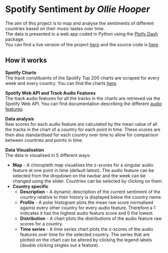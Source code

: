 # Spotify Sentiment *by Ollie Hooper*  
  
The aim of this project is to map and analyse the sentiments of different countries based on their music tastes over time.  
The data is presented in a web app coded in Python using the [Plotly Dash](https://github.com/plotly/dash) package.  
You can find a live version of the project [here]() and the source code is [here](https://github.com/Ollie-Hooper/SpotifySentiment).
  
## How it works  
  
**Spotify Charts**  
The track constituents of the Spotify Top 200 charts are scraped for every week and every country. You can find the charts [here](spotifycharts.com).

**Spotify Web API and Track Audio Features**  
The track audio features for all the tracks in the charts are retrieved via the Spotify Web API. You can find documentation describing the different [audio features](https://developer.spotify.com/documentation/web-api/reference/tracks/get-several-audio-features/).

**Data analysis**  
Raw scores for each audio feature are calculated by the mean value of all the tracks in the chart of a country for each point in time. These scores are then also standardised for each country over time to allow for comparison between countries and points in time.

**Data Visualisation**  
The data is visualised in 5 different ways:
* **Map** - A choropleth map visualises the z-scores for a singular audio feature at one point in time (default latest). The audio feature can be selected from the dropdown on the navbar and the week can be changed using the slider. Countries can be selected by clicking on them.
* **Country specific**  
  * **Description** - A dynamic description of the current sentiment of the country relative to their history is displayed below the country name.
  * **Profile** - A polar histogram plots the mean raw score normalised against every other country for every audio feature. Therefore a 1 indicates it has the highest audio feature score and 0 the lowest.
  * **Distribution** - A chart plots the distributions of the audio feature raw scores for a country.
  * **Time series** - A time series chart plots the z-scores of the audio features over time for the selected country. The series that are plotted on the chart can be altered by clicking the legend labels (double clicking singles out a feature).
